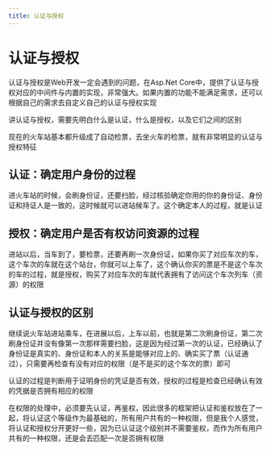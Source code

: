 ```yaml
---
title: 认证与授权
---
```


# 认证与授权

认证与授权是Web开发一定会遇到的问题，在Asp.Net Core中，提供了认证与授权对应的中间件与内置的实现，非常强大。如果内置的功能不能满足需求，还可以根据自己的需求去自定义自己的认证与授权实现

讲认证与授权，需要先明白什么是认证，什么是授权，以及它们之间的区别

现在的火车站基本都升级成了自动检票，去坐火车的检票，就有非常明显的认证与授权特征

## 认证：确定用户身份的过程

进火车站的时候，会刷身份证，还要扫脸，经过核验确定你用的你的身份证、身份证和持证人是一致的，这时候就可以进站候车了。这个确定本人的过程，就是认证

## 授权：确定用户是否有权访问资源的过程

进站以后，当车到了，要检票，还要再刷一次身份证，如果你买了对应车次的车，这个车次的车就在这个站台，你就可以上车了，这个确认你买的票是不是这个车次的车的过程，就是授权，购买了对应车次的车就代表拥有了访问这个车次列车（资源）的权限

## 认证与授权的区别

继续说火车站进站乘车，在进展以后，上车以前，也就是第二次刷身份证，第二次刷身份证并没有像第一次那样需要扫脸，这是因为经过第一次的认证，已经确认了身份证是真实的、身份证和本人的关系是能够对应上的、确实买了票（认证通过），只需要再检查有没有对应的权限（是不是买的这个车次的票）即可

认证的过程是判断用于证明身份的凭证是否有效，授权的过程是检查已经确认有效的凭据是否拥有相应的权限

在权限的处理中，必须要先认证，再鉴权，因此很多的框架把认证和鉴权放在了一起，将认证这个等级作为最基础的，所有用户共有的一种权限，但是我个人感觉，将认证和授权分开更好一些，因为已认证这个级别并不需要鉴权，而作为所有用户共有的一种权限，还是会去匹配一次是否拥有权限